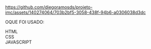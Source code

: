https://github.com/diegoramosds/projeto-imc/assets/140274064/703b2bf5-3058-438f-94b6-a0306038d3dc



OQUE FOI USADO: <br>

HTML<br>
CSS<br>
JAVASCRIPT


